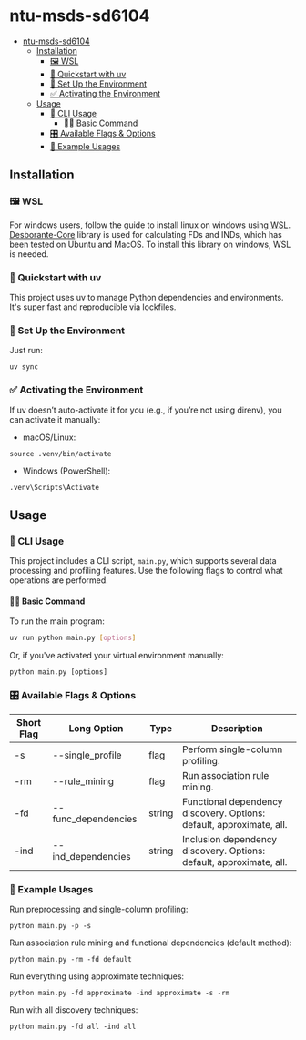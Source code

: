 # ntu-msds-sd6104

- [ntu-msds-sd6104](#ntu-msds-sd6104)
  - [Installation](#installation)
    - [🖼️ WSL](#️-wsl)
    - [🚀 Quickstart with uv](#-quickstart-with-uv)
    - [🧪 Set Up the Environment](#-set-up-the-environment)
    - [✅ Activating the Environment](#-activating-the-environment)
  - [Usage](#usage)
    - [🧰 CLI Usage](#-cli-usage)
      - [🏃‍♂️ Basic Command](#️-basic-command)
    - [🎛 Available Flags \& Options](#-available-flags--options)
    - [📌 Example Usages](#-example-usages)

## Installation

### 🖼️ WSL

For windows users, follow the guide to install linux on windows using [WSL](https://learn.microsoft.com/en-us/windows/wsl/install). [Desborante-Core](https://github.com/Desbordante/desbordante-core) library is used for calculating FDs and INDs, which has been tested on Ubuntu and MacOS. To install this library on windows, WSL is needed. 



### 🚀 Quickstart with uv

This project uses uv to manage Python dependencies and environments. It's super fast and reproducible via lockfiles.

### 🧪 Set Up the Environment
Just run:
```
uv sync
```

### ✅ Activating the Environment
If uv doesn’t auto-activate it for you (e.g., if you’re not using direnv), you can activate it manually:

- macOS/Linux:
```
source .venv/bin/activate
```

- Windows (PowerShell):
```
.venv\Scripts\Activate
```

## Usage
### 🧰 CLI Usage

This project includes a CLI script, `main.py`, which supports several data processing and profiling features. Use the following flags to control what operations are performed.

#### 🏃‍♂️ Basic Command

To run the main program:

```bash
uv run python main.py [options]
```
Or, if you've activated your virtual environment manually:
```
python main.py [options]
```

### 🎛 Available Flags & Options
| Short Flag | Long Option           | Type   | Description                                                                 |
|------------|------------------------|--------|-----------------------------------------------------------------------------|
| -s         | --single_profile       | flag   | Perform single-column profiling.                                            |
| -rm        | --rule_mining          | flag   | Run association rule mining.                                                |
| -fd        | --func_dependencies    | string | Functional dependency discovery. Options: default, approximate, all.        |
| -ind       | --ind_dependencies     | string | Inclusion dependency discovery. Options: default, approximate, all.         |



### 📌 Example Usages
Run preprocessing and single-column profiling:
```
python main.py -p -s
```
Run association rule mining and functional dependencies (default method):
```
python main.py -rm -fd default
```
Run everything using approximate techniques:
```
python main.py -fd approximate -ind approximate -s -rm
```
Run with all discovery techniques:
```
python main.py -fd all -ind all
```

